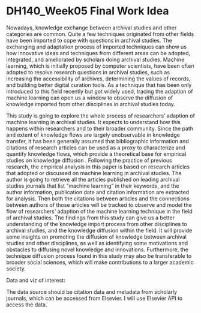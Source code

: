# DH140_Week05 Final Work Idea


Nowadays, knowledge exchange between archival studies and other categories are common.
Quite a few techniques originated from other fields have been imported to cope with
questions in archival studies. The exchanging and adaptation process of imported techniques
can show us how innovative ideas and techniques from different areas can be adopted,
integrated, and ameliorated by scholars doing archival studies. Machine learning, which is
initially proposed by computer scientists, have been often adopted to resolve research
questions in archival studies, such as increasing the accessibility of archives, determining the
values of records, and building better digital curation tools. As a technique that has been only
introduced to this field recently but got widely used, tracing the adaption of machine learning
can open us a window to observe the diffusion of knowledge imported from other disciplines
in archival studies today.

This study is going to explore the whole process of researchers’ adaption of machine learning
in archival studies. It expects to understand how this happens within researchers and to their
broader community. Since the path and extent of knowledge flows are largely unobservable
in knowledge transfer, it has been generally assumed that bibliographic information and
citations of research articles can be used as a proxy to characterize and quantify knowledge
flows, which provide a theoretical base for empirical studies on knowledge diffusion .
Following the practice of previous research, the empirical analysis in this paper is based on
research articles that adopted or discussed on machine learning in archival studies. The author
is going to retrieve all the articles published on leading archival studies journals that list
“machine learning” in their keywords, and the author information, publication date and
citation information are extracted for analysis. Then both the citations between articles and
the connections between authors of those articles will be tracked to observe and model the
flow of researchers’ adaption of the machine learning technique in the field of archival
studies. The findings from this study can give us a better understanding of the knowledge
import process from other disciplines to archival studies, and the knowledge diffusion within
the field. It will provide some insights on promoting the diffusion of knowledge between
archival studies and other disciplines, as well as identifying some motivations and obstacles
to diffusing novel knowledge and innovations. Furthermore, the technique diffusion process
found in this study may also be transferable to broader social sciences, which will make
contributions to a larger academic society.

Data and viz of interest:

The data source should be citation data and metadata from scholarly journals, which can be accessed from Elsevier. I will use Elsevier API to access the data.